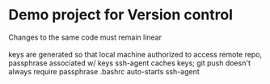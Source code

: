 # Demo project for Version control
Changes to the same code must remain linear  
<br>
keys are generated so that local machine authorized to access remote repo, passphrase associated w/ keys
ssh-agent caches keys; git push doesn't always require passphrase
.bashrc auto-starts ssh-agent
